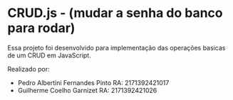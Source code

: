 # CRUD.js - (mudar a senha do banco para rodar)

Essa projeto foi desenvolvido para implementação das operações basicas de um CRUD em JavaScript.

Realizado por:
- Pedro Albertini Fernandes Pinto RA: 2171392421017
- Guilherme Coelho Garnizet RA: 2171392421026
